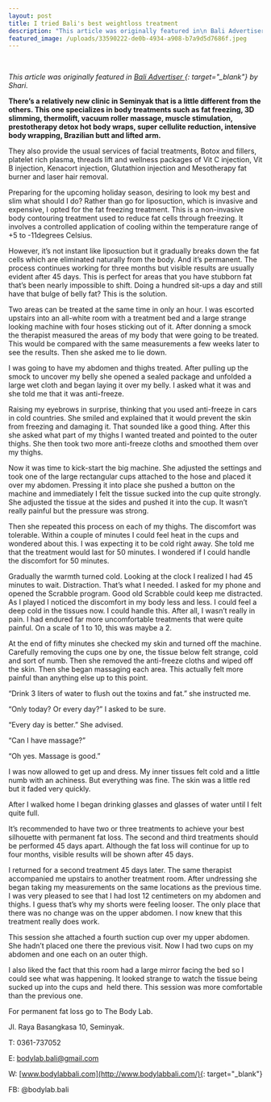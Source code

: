 ```yaml
---
layout: post
title: I tried Bali's best weightloss treatment
description: "This article was originally featured in\n Bali Advertiser\_\_by Shari."
featured_image: /uploads/33590222-de0b-4934-a908-b7a9d5d7686f.jpeg
---
```


&nbsp;

*This article was originally featured in [Bali Advertiser&nbsp;](https://www.baliadvertiser.biz/freezing-fat/){: target="_blank"}&nbsp;by Shari.*

**There’s a relatively new clinic in Seminyak that is a little different from the others. This one specializes in body treatments such as fat freezing, 3D slimming, thermolift, vacuum roller massage, muscle stimulation, prestotherapy detox hot body wraps, super cellulite reduction, intensive body wrapping, Brazilian butt and lifted arm.**

They also provide the usual services of facial treatments, Botox and fillers, platelet rich plasma, threads lift and wellness packages of Vit C injection, Vit B injection, Kenacort injection, Glutathion injection and Mesotherapy fat burner and laser hair removal.

Preparing for the upcoming holiday season, desiring to look my best and slim what should I do? Rather than go for liposuction, which is invasive and expensive, I opted for the fat freezing treatment. This is a non-invasive body contouring treatment used to reduce fat cells through freezing. It involves a controlled application of cooling within the temperature range of +5 to -11degrees Celsius.

However, it’s not instant like liposuction but it gradually breaks down the fat cells which are eliminated naturally from the body. And it’s permanent. The process continues working for three months but visible results are usually evident after 45 days. This is perfect for areas that you have stubborn fat that’s been nearly impossible to shift. Doing a hundred sit-ups a day and still have that bulge of belly fat? This is the solution.

Two areas can be treated at the same time in only an hour. I was escorted upstairs into an all-white room with a treatment bed and a large strange looking machine with four hoses sticking out of it. After donning a smock the therapist measured the areas of my body that were going to be treated. This would be compared with the same measurements a few weeks later to see the results. Then she asked me to lie down.

I was going to have my abdomen and thighs treated. After pulling up the smock to uncover my belly she opened a sealed package and unfolded a large wet cloth and began laying it over my belly. I asked what it was and she told me that it was anti-freeze.

Raising my eyebrows in surprise, thinking that you used anti-freeze in cars in cold countries. She smiled and explained that it would prevent the skin from freezing and damaging it. That sounded like a good thing. After this she asked what part of my thighs I wanted treated and pointed to the outer thighs. She then took two more anti-freeze cloths and smoothed them over my thighs.

Now it was time to kick-start the big machine. She adjusted the settings and took one of the large rectangular cups attached to the hose and placed it over my abdomen. Pressing it into place she pushed a button on the machine and immediately I felt the tissue sucked into the cup quite strongly. She adjusted the tissue at the sides and pushed it into the cup. It wasn’t really painful but the pressure was strong.

Then she repeated this process on each of my thighs. The discomfort was tolerable. Within a couple of minutes I could feel heat in the cups and wondered about this. I was expecting it to be cold right away. She told me that the treatment would last for 50 minutes. I wondered if I could handle the discomfort for 50 minutes.

Gradually the warmth turned cold. Looking at the clock I realized I had 45 minutes to wait. Distraction. That’s what I needed. I asked for my phone and opened the Scrabble program. Good old Scrabble could keep me distracted. As I played I noticed the discomfort in my body less and less. I could feel a deep cold in the tissues now. I could handle this. After all, I wasn’t really in pain. I had endured far more uncomfortable treatments that were quite painful. On a scale of 1 to 10, this was maybe a 2.

At the end of fifty minutes she checked my skin and turned off the machine. Carefully removing the cups one by one, the tissue below felt strange, cold and sort of numb. Then she removed the anti-freeze cloths and wiped off the skin. Then she began massaging each area. This actually felt more painful than anything else up to this point.

“Drink 3 liters of water to flush out the toxins and fat.” she instructed me.

“Only today? Or every day?” I asked to be sure.

“Every day is better.” She advised.

“Can I have massage?”

“Oh yes. Massage is good.”

I was now allowed to get up and dress. My inner tissues felt cold and a little numb with an achiness. But everything was fine. The skin was a little red but it faded very quickly.

After I walked home I began drinking glasses and glasses of water until I felt quite full.

It’s recommended to have two or three treatments to achieve your best silhouette with permanent fat loss. The second and third treatments should be performed 45 days apart. Although the fat loss will continue for up to four months, visible results will be shown after 45 days.

I returned for a second treatment 45 days later. The same therapist accompanied me upstairs to another treatment room. After undressing she began taking my measurements on the same locations as the previous time. I was very pleased to see that I had lost 12 centimeters on my abdomen and thighs. I guess that’s why my shorts were feeling looser. The only place that there was no change was on the upper abdomen. I now knew that this treatment really does work.

This session she attached a fourth suction cup over my upper abdomen. She hadn’t placed one there the previous visit. Now I had two cups on my abdomen and one each on an outer thigh.

I also liked the fact that this room had a large mirror facing the bed so I could see what was happening. It looked strange to watch the tissue being sucked up into the cups and&nbsp; held there. This session was more comfortable than the previous one.

For permanent fat loss go to The Body Lab.

Jl. Raya Basangkasa 10, Seminyak.

T: 0361-737052

E:&nbsp;[bodylab.bali@gmail.com](mailto:bodylab.bali@gmail.com)

W:&nbsp;[www.bodylabbali.com](http://www.bodylabbali.com/){: target="_blank"}

FB: @bodylab.bali